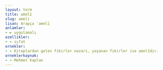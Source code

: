 ```yaml
---
layout: term
title: amelî
slug: ameli
lisan: Arapça ʿamelī
anlamlar:
- ► uygulamalı
ozellikler:
- - sıfat
ornekler:
- - Kitaplardan gelen fikirler nazari, yaşanan fikirler ise amelîdir.
orneklerkaynak:
- - Mehmet Kaplan
---
```

